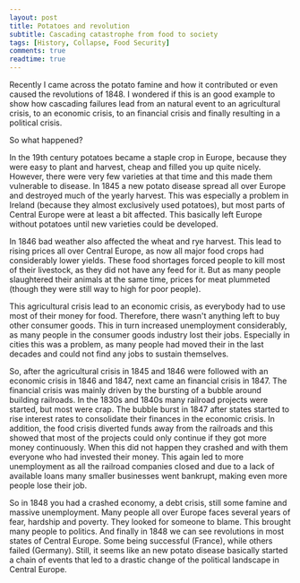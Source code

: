 ```yaml
---
layout: post
title: Potatoes and revolution
subtitle: Cascading catastrophe from food to society
tags: [History, Collapse, Food Security]
comments: true
readtime: true
---
```


Recently I came across the potato famine and how it contributed or even caused the revolutions of 1848. I wondered if this is an good example to show how cascading failures lead from an natural event to an agricultural crisis, to an economic crisis, to an financial crisis and finally resulting in a political crisis.

 So what happened?

In the 19th century potatoes became a staple crop in Europe, because they were easy to plant and harvest, cheap and filled you up quite nicely. However, there were very few varieties at that time and this made them vulnerable to disease. In 1845 a new potato disease spread all over Europe and destroyed much of the yearly harvest. This was especially a problem in Ireland (because they almost exclusively used potatoes), but most parts of Central Europe were at least a bit affected. This basically left Europe without potatoes until new varieties could be developed.

In 1846 bad weather also affected the wheat and rye harvest. This lead to rising prices all over Central Europe, as now all major food crops had considerably lower yields. These food shortages forced people to kill most of their livestock, as they did not have any feed for it. But as many people slaughtered their animals at the same time, prices for meat plummeted (though they were still way to high for poor people).

This agricultural crisis lead to an economic crisis, as everybody had to use most of their money for food. Therefore, there wasn't anything left to buy other consumer goods. This in turn increased unemployment considerably, as many people in the consumer goods industry lost their jobs. Especially in cities this was a problem, as many people had moved their in the last decades and could not find any jobs to sustain themselves.

So, after the agricultural crisis in 1845 and 1846 were followed with an economic crisis in 1846 and 1847, next came an financial crisis in 1847. The financial crisis was mainly driven by the bursting of a bubble around building railroads. In the 1830s and  1840s many railroad projects were started, but most were crap. The bubble burst in 1847 after states started to rise interest rates to consolidate their finances in the economic crisis. In addition, the food crisis diverted funds away from the railroads and this showed that most of the projects could only continue if they got more money continuously. When this did not happen they crashed and with them everyone who had invested their money. This again led to more unemployment as all the railroad companies closed and due to a lack of available loans many smaller businesses went bankrupt, making even more people lose their job.

So in 1848 you had a crashed economy, a debt crisis, still some famine and massive unemployment. Many people all over Europe faces several years of fear, hardship and poverty. They looked for someone to blame. This brought many people to politics. And finally in 1848 we can see revolutions in most states of Central Europe. Some being successful (France), while others failed (Germany). Still, it seems like an new potato disease basically started a chain of events that led to a drastic change of the political landscape in Central Europe.
